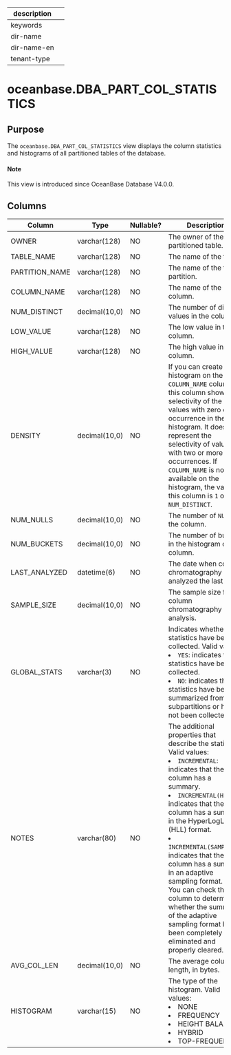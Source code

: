 | description ||
|---|---|
| keywords ||
| dir-name ||
| dir-name-en ||
| tenant-type ||

# oceanbase.DBA_PART_COL_STATISTICS

## Purpose

The `oceanbase.DBA_PART_COL_STATISTICS` view displays the column statistics and histograms of all partitioned tables of the database.

<main id="notice" type='explain'>
  <h4>Note</h4>
  <p>This view is introduced since OceanBase Database V4.0.0. </p>
</main>

## Columns

| Column | Type | Nullable? | Description |
| --- | --- | --- | --- |
| OWNER | varchar(128) | NO | The owner of the partitioned table. |
| TABLE_NAME | varchar(128) | NO | The name of the table. |
| PARTITION_NAME | varchar(128) | NO | The name of the table partition. |
| COLUMN_NAME | varchar(128) | NO | The name of the column. |
| NUM_DISTINCT | decimal(10,0) | NO | The number of distinct values in the column. |
| LOW_VALUE | varchar(128) | NO | The low value in the column. |
| HIGH_VALUE | varchar(128) | NO | The high value in the column. |
| DENSITY | decimal(10,0) | NO | If you can create a histogram on the `COLUMN_NAME` column, this column shows the selectivity of the values with zero or one occurrence in the histogram. It does not represent the selectivity of values with two or more occurrences. If `COLUMN_NAME` is not available on the histogram, the value of this column is `1` or `NUM_DISTINCT`. |
| NUM_NULLS | decimal(10,0) | NO | The number of `NULLs` in the column. |
| NUM_BUCKETS | decimal(10,0) | NO | The number of buckets in the histogram of the column. |
| LAST_ANALYZED | datetime(6) | NO | The date when column chromatography was analyzed the last time. |
| SAMPLE_SIZE | decimal(10,0) | NO | The sample size for column chromatography analysis. |
| GLOBAL_STATS | varchar(3) | NO | Indicates whether the statistics have been collected. Valid values:<li>`YES`: indicates that statistics have been collected.<li>`NO`: indicates that statistics have been summarized from subpartitions or have not been collected. |
| NOTES | varchar(80) | NO | The additional properties that describe the statistics. Valid values:<li>`INCREMENTAL`: indicates that the column has a summary.<li>`INCREMENTAL(HLL)`: indicates that the column has a summary in the HyperLogLog (HLL) format.<li>`INCREMENTAL(SAMPLING)`: indicates that the column has a summary in an adaptive sampling format. <br>You can check this column to determine whether the summary of the adaptive sampling format has been completely eliminated and properly cleared. |
| AVG_COL_LEN | decimal(10,0) | NO | The average column length, in bytes. |
| HISTOGRAM | varchar(15) | NO | The type of the histogram. Valid values:<li>NONE<li>FREQUENCY<li>HEIGHT BALANCED<li>HYBRID<li>TOP-FREQUENCY |
